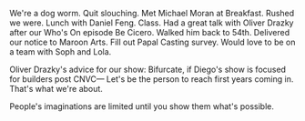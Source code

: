 We're a dog worm. Quit slouching. Met Michael Moran at Breakfast. Rushed we were. Lunch with Daniel Feng. Class. Had a great talk with Oliver Drazky after our Who's On episode Be Cicero. Walked him back to 54th. Delivered our notice to Maroon Arts. Fill out Papal Casting survey. Would love to be on a team with Soph and Lola.

Oliver Drazky's advice for our show:
Bifurcate, if Diego's show is focused for builders post CNVC—
Let's be the person to reach first years coming in. 
That's what we're about.

People's imaginations are limited until you show them what's possible.
